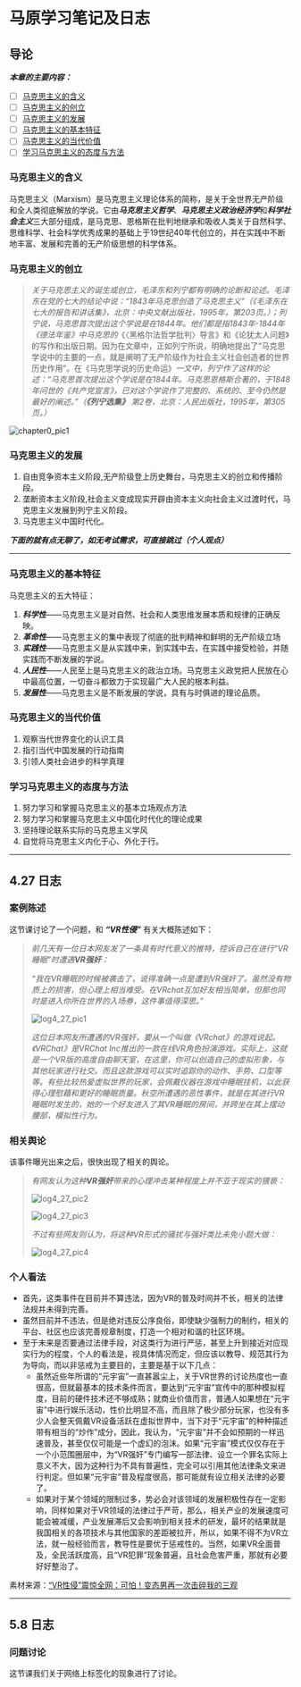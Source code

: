 
<!--
 * @Date: 2023-04-13 16:31:36
 * @LastEditors: Cai_shuyang
 * @LastEditTime: 2023-05-13 15:32:27
 * @FilePath: \Logs\Marx\README.md
-->

# 马原学习笔记及日志

## 导论

***本章的主要内容：***

* [ ] [马克思主义的含义](#马克思主义的含义)
* [ ] [马克思主义的创立](#马克思主义的创立)
* [ ] [马克思主义的发展](#马克思主义的发展)
* [ ] [马克思主义的基本特征](#马克思主义的基本特征)
* [ ] [马克思主义的当代价值](#马克思主义的当代价值)
* [ ] [学习马克思主义的态度与方法](#学习马克思主义的态度与方法)

### 马克思主义的含义

马克思主义（Marxism）是马克思主义理论体系的简称，是关于全世界无产阶级和全人类彻底解放的学说。它由***马克思主义哲学***、***马克思主义政治经济学***和***科学社会主义***三大部分组成，是马克思、恩格斯在批判地继承和吸收人类关于自然科学、思维科学、社会科学优秀成果的基础上于19世纪40年代创立的，并在实践中不断地丰富、发展和完善的无产阶级思想的科学体系。

### 马克思主义的创立

> *关于马克思主义的诞生或创立，毛泽东和列宁都有明确的论断和论述。毛泽东在党的七大的结论中说：“1843年马克思创造了马克思主义”（《毛泽东在七大的报告和讲话集》，北京：中央文献出版社，1995年，第203页。）；列宁说，马克思首次提出这个学说是在1844年。他们都是指1843年-1844年《德法年鉴》中马克思的*《〈黑格尔法哲学批判〉导言》和《论犹太人问题》的写作和出版日期。因为在文章中，正如列宁所说，明确地提出了“马克思学说中的主要的一点，就是阐明了无产阶级作为社会主义社会创造者的世界历史作用”。在《马克思学说的历史命运》*一文中，列宁作了这样的论述：“马克思首次提出这个学说是在1844年。马克思恩格斯合著的，于1848年问世的《共产党宣言》，已对这个学说作了完整的、系统的、至今仍然是最好的阐述。”（**《列宁选集》** 第2卷，北京：人民出版社，1995年，第305页。）*

![chapter0_pic1](image/chapter_0/pic_1.png)

### 马克思主义的发展

1. 自由竞争资本主义阶段,无产阶级登上历史舞台，马克思主义的创立和传播阶段。
2. 垄断资本主义阶段,社会主义变成现实开辟由资本主义向社会主义过渡时代，马克思主义发展到列宁主义阶段。
3. 马克思主义中国时代化。

***下面的就有点无聊了，如无考试需求，可直接跳过（个人观点）***

---

### 马克思主义的基本特征

马克思主义的五大特征：

1. ***科学性***——马克思主义是对自然、社会和人类思维发展本质和规律的正确反映。
2. ***革命性***——马克思主义的集中表现了彻底的批判精神和鲜明的无产阶级立场
3. ***实践性***——马克思主义是从实践中来，到实践中去，在实践中接受检验，并随实践而不断发展的学说。
4. ***人民性***——人民至上是马克思主义的政治立场。马克思主义政党把人民放在心中最高位置，一切奋斗都致力于实现最广大人民的根本利益。
5. ***发展性***——马克思主义是不断发展的学说，具有与时俱进的理论品质。

### 马克思主义的当代价值

1. 观察当代世界变化的认识工具
2. 指引当代中国发展的行动指南
3. 引领人类社会进步的科学真理

### 学习马克思主义的态度与方法

1. 努力学习和掌握马克思主义的基本立场观点方法
2. 努力学习和掌握马克思主义中国化时代化的理论成果
3. 坚持理论联系实际的马克思主义学风
4. 自觉将马克思主义内化于心、外化于行。

---

## 4.27 日志

### 案例陈述

这节课讨论了一个问题，和 ***“VR性侵”*** 有关大概陈述如下：

> *前几天有一位日本网友发了一条具有时代意义的推特，控诉自己在进行“VR睡眠”时遭遇**VR强奸**：*
>
> *“我在VR睡眠的时候被袭击了，说得准确一点是遭到VR强奸了。虽然没有物质上的损害，但心理上相当难受。在VRchat互加好友相当简单，但那也同时是进入你所在世界的入场券，这件事值得深思。”*
>
> ![log4_27_pic1](image/log_4_27/pic_1.jfif)
>
> *这位日本网友所遭遇的VR强奸，要从一个叫做《VRchat》的游戏说起。《VRChat》是VRChat Inc推出的一款在线VR角色扮演游戏。实际上，这就是一个VR版的高度自由聊天室，在这里，你可以创造自己的虚拟形象，与其他玩家进行社交。而且这款游戏可以实时追踪你的动作、手势、口型等等。有些比较热爱虚拟世界的玩家，会佩戴仪器在游戏中睡眠挂机，以此获得心理慰藉和更好的睡眠质量。秋空所遭遇的恶性事件，就是在其进行VR睡眠时发生的，她的一个好友进入了其VR睡眠的房间，并跨坐在其上摆动腰部，模拟性行为。*

### 相关舆论

该事件曝光出来之后，很快出现了相关的舆论。

> *有网友认为这种**VR强奸**带来的心理冲击某种程度上并不亚于现实的猥亵：*
>
> ![log4_27_pic2](image/log_4_27/pic_2.png)
>
> ![log4_27_pic3](image/log_4_27/pic_3.png)
>
> *不过有些网友则认为，将这种VR形式的骚扰与强奸类比未免小题大做：*
>
> ![log4_27_pic4](image/log_4_27/pic_4.png)

### 个人看法

* 首先，这类事件在目前并不算违法，因为VR的普及时间并不长，相关的法律法规并未得到完善。
* 虽然目前并不违法，但是绝对违反公序良俗，即使缺少强制力的制约，相关的平台、社区也应该完善规章制度，打造一个相对和谐的社区环境。
* 至于未来是否要通过法律手段，对这类行为进行严惩，甚至上升到接近对应现实行为的程度，个人的看法是，视具体情况而定，但应该以教导、规范其行为为导向，而以非惩戒为主要目的，主要是基于以下几点：
  * 虽然近些年所谓的“元宇宙”一直甚嚣尘上，关于VR世界的讨论热度也一直很高，但就最基本的技术条件而言，要达到“元宇宙”宣传中的那种模拟程度，目前的硬件技术还不够成熟；就商业价值而言，普通人如果想在“元宇宙”中进行娱乐活动，性价比明显不高，而且除了极少部分玩家，也没有多少人会整天佩戴VR设备活跃在虚拟世界中，当下对于“元宇宙”的种种描述带有相当的“炒作”成分，因此，我认为，“元宇宙”并不会如预期的一样迅速普及，甚至仅仅可能是一个虚幻的泡沫。如果“元宇宙”模式仅仅存在于一个小范围圈层中，为“VR强奸”专门编写一部法律、设立一个罪名实际上意义不大，因为这种行为不具有普遍性，完全可以引用其他法律条文来进行判定。但如果“元宇宙”普及程度很高，那可能就有设立相关法律的必要了。
  * 如果对于某个领域的限制过多，势必会对该领域的发展积极性存在一定影响，同样如果对于VR领域的法律过于严苛，那么，相关产业的发展速度可能会被减缓，产业发展滞后又会影响到相关技术的研发，最坏的结果就是我国相关的各项技术与其他国家的差距被拉开，所以，如果不得不为VR立法，就一般经验而言，教导性是要优于惩戒性的。当然，如果VR全面普及，全民活跃度高，且“VR犯罪”现象普遍，且社会危害严重，那就有必要好好整治了。

素材来源：[“VR性侵”震惊全网：可怕！变态男再一次击碎我的三观](https://mp.weixin.qq.com/s?__biz=MzAxODAzNDUxOQ==&mid=2655169290&idx=1&sn=90ea546e677aad04fc744afcd8e13db4&chksm=806a7132b71df8241d9787defa449cb2cee9c76d534f5094b81324fc57b21e4f834a611749bd&scene=27)

---

## 5.8 日志

### 问题讨论

这节课我们关于网络上标签化的现象进行了讨论。
